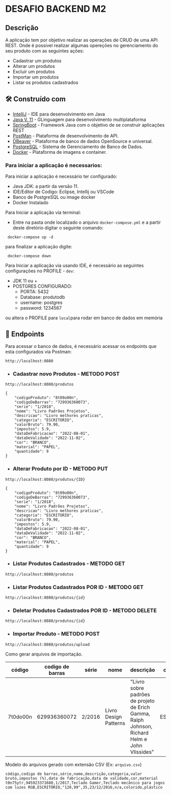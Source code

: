 # DESAFIO BACKEND M2

## Descrição

A aplicação tem por objetivo realizar as operações de CRUD de uma API REST.
Onde é possivel realizar algumas opereções no gerenciamento do seu produto com as seguintes ações:

* Cadastrar um produtos
* Alterar um produtos
* Excluir um produtos
* Importar um produtos
* Listar os produtos cadastrados

## 🛠️ Construído com

* [IntelliJ](https://www.jetbrains.com/pt-br/idea/download/#section=windows) - IDE para desenvolvimento em Java
* [Java V. 11](https://www.java.com/pt-BR/) - GLinguagem para desenvolvimento multiplataforma
* [SpringBoot](https://spring.io/projects/spring-boot) - Framework Java com o objetivo de se construir aplicações REST
* [PostMan](https://www.postman.com/) - Plataforma de desenvolvimento de API.
* [DBeaver](https://dbeaver.io/download/) - Plataforma de banco de dados OpenSource e universal.
* [PostgreSQL](https://www.postgresql.org/download/) - Sistema de Gerenciamento de Banco de Dados.
* [Docker](https://www.docker.com/) - Plataforma de imagens e container.

### Para iniciar a aplicação é necessarios:

Para iniciar a aplicação é necessário ter configurado:
* Java JDK: a partir da versão 11.
* IDE/Editor de Codigo:  Eclipse, Intellij ou VSCode
* Banco de PostgreSQL ou image docker
* Docker Instalado

Para Iniciar a aplicação via terminal:
- Entre na pasta onde localizado o arquivo `docker-compose.yml` e a partir deste diretório digitar o seguinte comando:
 ```
  docker-compose up -d
 ```
para finalizar a aplicação digite:
 ```
  docker-compose down
 ```
Para Iniciar a aplicação via usando IDE, é necessário as seguintes configurações no PROFILE - `dev`:
- JDK 11 ou +
- POSTGRES CONFIGURADO:
    - PORTA: 5432
    - Database: produtodb
    - username: postgres
    - password: 1234567

ou altera o PROFILE para `local`para rodar em banco de dados em memória


## 🔌	Endpoints
Para acessar o banco de dados, é necessário acessar os endpoints que esta configurados via Postman:

```
http://localhost:8080
```

- ### Cadastrar novo Produtos - METODO POST

```
http://localhost:8080/produtos
```
```
{
    "codigoProduto": "8t09o00n",
    "codigoDeBarras": "729936360073",
    "serie": "1/2018",
    "nome": "Livro Padrões Projetos",
    "descricao": "Livro melhores praticas",
    "categoria": "ESCRITORIO",
    "valorBruto": 79.90,
    "impostos": 5.9,
    "dataDeFabricacao": "2022-08-01",
    "dataDeValidade": "2022-11-02",
    "cor": "BRANCO",
    "material": "PAPEL",
    "quantidade": 9
}
```


- ### Alterar Produto por ID - METODO PUT
```
http://localhost:8080/produtos/{ID}
```
```
{
    "codigoProduto": "8t09o00n",
    "codigoDeBarras": "729936360073",
    "serie": "1/2018",
    "nome": "Livro Padrões Projetos",
    "descricao": "Livro melhores praticas",
    "categoria": "ESCRITORIO",
    "valorBruto": 79.90,
    "impostos": 5.9,
    "dataDeFabricacao": "2022-08-01",
    "dataDeValidade": "2022-11-02",
    "cor": "BRANCO",
    "material": "PAPEL",
    "quantidade": 9
}
```

- ### Listar Produtos Cadastrados - METODO GET
```
http://localhost:8080/produtos
```

- ### Listar Produtos Cadastrados POR ID - METODO GET
```
http://localhost:8080/produtos/{id}
```

- ### Deletar Produtos Cadastrados POR ID - METODO DELETE
```
http://localhost:8080/produtos/{id}
```


- ### Importar  Produto - METODO POST
```
http://localhost:8080/produtos/upload
```

Como gerar arquivos de importação.

|código|codigo de barras|série|nome|descrição|categoria| valor bruto                         | impostos (%)               | data de fabricação       | data de validade | cor      | material |
|------|----------------|-----|----|---------|---------|-------------------------------------|----------------------------|--------------------------|-----------------|----------|----------|
|7t0do00n|629936360072|2/2016|Livro Design Patterns|"Livro sobre padrões de projeto de Erich Gamma, Ralph Johnson, Richard Helm e John Vlissides"|ESCRITÓRIO| "101,11"| 25| 18/05/2016| n/a| n/a| papel    |

Modelo do arquivos gerado com extensão CSV (Ex: `arquivo.csv`)
```
código,codigo de barras,série,nome,descrição,categoria,valor bruto,impostos (%),data de fabricação,data de validade,cor,material
t0n75ytr,945923371680,1/2017,Teclado Gamer,Teclado mecânico para jogos com luzes RGB,ESCRITÓRIO,"120,99",35,23/12/2016,n/a,colorido,plástico

```


